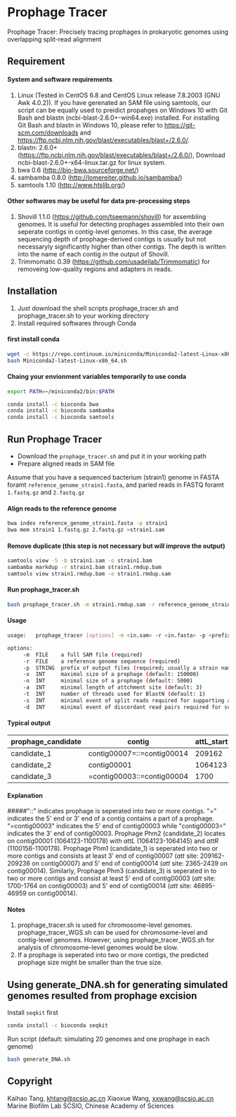 Prophage Tracer
========

Prophage Tracer: Precisely tracing prophages in prokaryotic genomes using overlapping split-read alignment

Requirement
------

#### System and software requirements

1. Linux (Tested in CentOS 6.8 and CentOS Linux release 7.8.2003 (GNU Awk 4.0.2)). If you have gerenated an SAM file using samtools, our script can be equally used to preidict propahges on Windows 10 with Git Bash and blastn (ncbi-blast-2.6.0+-win64.exe) installed. For installing Git Bash and blastn in Windows 10, please refer to https://git-scm.com/downloads and https://ftp.ncbi.nlm.nih.gov/blast/executables/blast+/2.6.0/.
2. blastn: 2.6.0+ (https://ftp.ncbi.nlm.nih.gov/blast/executables/blast+/2.6.0/), Download ncbi-blast-2.6.0+-x64-linux.tar.gz for linux system.
3. bwa 0.6 (http://bio-bwa.sourceforge.net/)
4. sambamba 0.8.0 (http://lomereiter.github.io/sambamba/)
5. samtools 1.10 (http://www.htslib.org/)

#### Other softwares may be useful for data pre-processing steps
1. Shovill 1.1.0 (https://github.com/tseemann/shovill) for assembling genomes. It is useful for detecting prophages assembled into their own seperate contigs in contig-level genomes. In this case, the average sequencing depth of prophage-derived contigs is usually but not necessaryly significantly higher than other contigs. The depth is written into the name of each contig in the output of Shovill.
2. Trimmomatic 0.39 (https://github.com/usadellab/Trimmomatic) for removeing low-quality regions and adapters in reads.

Installation
------
1. Just download the shell scripts prophage_tracer.sh and prophage_tracer.sh to your working directory
2. Install required softwares through Conda

#### first install conda
```Bash
wget -c https://repo.continuum.io/miniconda/Miniconda2-latest-Linux-x86_64.sh
bash Miniconda2-latest-Linux-x86_64.sh
```
#### Chaing your envionment variables temporarily to use conda
```Bash
export PATH=~/miniconda2/bin:$PATH
```
```Bash
conda install -c bioconda bwa
conda install -c bioconda sambamba
conda install -c bioconda samtools
```

Run Prophage Tracer
------

* Download the `prophage_tracer.sh` and put it in your working path
* Prepare aligned reads in SAM file

Assume that you have a sequenced bacterium (strain1) genome in FASTA foramt `reference_genome_strain1.fasta`, and paried reads in FASTQ foramt `1.fastq.gz` and `2.fastq.gz`

#### Align reads to the reference genome
```Bash
bwa index reference_genome_strain1.fasta -p strain1
bwa mem strain1 1.fastq.gz 2.fastq.gz >strain1.sam
```
#### Remove duplicate (this step is not necessary but will improve the output)
```Bash
samtools view -S -b strain1.sam -o strain1.bam
sambamba markdup -r strain1.bam strain1.rmdup.bam
samtools view strain1.rmdup.bam -o strain1.rmdup.sam 
```
#### Run prophage_tracer.sh
```Bash
bash prophage_tracer.sh -m strain1.rmdup.sam -r reference_genome_strain1.fasta -p strain1
```
#### Usage

```Bash
usage:   prophage_tracer [options] -m <in.sam> -r <in.fasta> -p <prefix>

options:
     -m  FILE    a full SAM file (required)
     -r  FILE    a reference genome sequence (required)
     -p  STRING  prefix of output files (required; usually a strain name or a sample name)
     -x  INT     maximal size of a prophage (default: 150000)
     -n  INT     minimal size of a prophage (default: 5000)
     -a  INT     minimal length of attchment site (default: 3)
     -t  INT     number of threads used for BlastN (default: 1)
     -s  INT     minimal event of split reads required for supporting a prophage candidate (default: 1)
     -d  INT     minimal event of discordant read pairs required for supporting a prophage candidat (default: 1)
```

#### Typical output
prophage_candidate|contig|attL_start|attL_end|attR_start|attR_end|prophage_size|SR_evidence_attB|SR_evidence_attP|DRP_evidence_attB|DRP_evidence_attP|
|----------|-------------------------|----|----|----|----|----|----|----|----|----|
candidate_1|contig00007=::=contig00014|209162|209236|2365|2439|16770|0|4|1|2
candidate_2|contig00001|1064123|1064145|1100156|1100178|36033|0|1|0|0
candidate_3|=contig00003::=contig00004|1700|1764|46895|46959|48658|2|28|2|24

#### Explanation
#####"::" indicates prophage is seperated into two or more contigs. "=" indicates the 5' end or 3' end of a contig contains a part of a prophage.  "=contig00003" indicates the 5' end of contig00003 while "contig00003=" indicates the 3' end of contig00003.
Prophage Phm2 (candidate_2) locates on contig00001 (1064123-1100178) with *attL* (1064123-1064145) and *attR* (1100156-1100178). Prophage Phm1 (candidate_1) is seperated into two or more contigs and consists at least 3' end of contig00007 (*att* site: 209162-209236 on contig00007) and 5' end of contig00014 (*att* site: 2365-2439 on contig00014).  Similarly, Prophage Phm3 (candidate_3)
is seperated in to two or more contigs and consist at least 5' end of contig00003 (*att* site: 1700-1764 on contig00003) and 5' end of contig00014 (*att* site: 46895-46959 on contig00014).



#### Notes
1. prophage_tracer.sh is used for chromosome-level genomes. prophage_tracer_WGS.sh can be used for chromosome-level and contig-level genomes. However, using prophage_tracer_WGS.sh for analysis of chromosome-level  genomes would be slow.
2. If a prophage is seperated into two or more contigs, the predicted prophage size might be smaller than the true size.

Using generate_DNA.sh for generating simulated genomes resulted from prophage excision
------

Install `seqkit` first
```Bash
conda install -c bioconda seqkit
```
Run script (default: simulating 20 genomes and one prophage in each genome)
```Bash
bash generate_DNA.sh
```
Copyright
------
Kaihao Tang, khtang@scsio.ac.cn 
Xiaoxue Wang, xxwang@scsio.ac.cn
Marine Biofilm Lab
SCSIO, Chinese Academy of Sciences